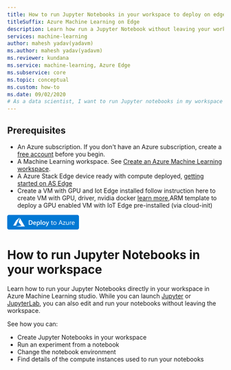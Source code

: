 ```yaml
---
title: How to run Jupyter Notebooks in your workspace to deploy on edge
titleSuffix: Azure Machine Learning on Edge
description: Learn how run a Jupyter Notebook without leaving your workspace in Azure Machine Learning studio.
services: machine-learning
author: mahesh yadav(yadavm)
ms.author: mahesh yadav(yadavm)
ms.reviewer: kundana
ms.service: machine-learning, Azure Edge
ms.subservice: core
ms.topic: conceptual
ms.custom: how-to
ms.date: 09/02/2020
# As a data scientist, I want to run Jupyter notebooks in my workspace in Azure Machine Learning studio and deploy to my AS edge device with accleration
---
```




## Prerequisites

* An Azure subscription. If you don't have an Azure subscription, create a [free account](https://aka.ms/AMLFree) before you begin.
* A Machine Learning workspace. See [Create an Azure Machine Learning workspace](https://docs.microsoft.com/en-us/azure/machine-learning/how-to-manage-workspace).
* A Azure Stack Edge device ready with compute deployed,  [getting started on AS Edge ](https://databoxupdatepackages.blob.core.windows.net/documentation/Microsoft-Azure-Stack-Edge-GPU-IoT-K8-20200615.pdf)
* Create a VM with GPU and Iot Edge installed follow instruction here to create VM with GPU, driver, nvidia docker [learn more](https://github.com/MSKeith/iotedge-vm-deploy),ARM template to deploy a GPU enabled VM with IoT Edge pre-installed (via cloud-init)

<a href="https://portal.azure.com/#create/Microsoft.Template/uri/https%3A%2F%2Fraw.githubusercontent.com%2FMSKeith%2Fiotedge-vm-deploy%2Fmaster%2FedgeDeploy.json" target="_blank">
    <img src="https://raw.githubusercontent.com/Azure/azure-quickstart-templates/master/1-CONTRIBUTION-GUIDE/images/deploytoazure.png" />
</a>

# How to run Jupyter Notebooks in your workspace


Learn how to run your Jupyter Notebooks directly in your workspace in Azure Machine Learning studio. While you can launch [Jupyter](https://jupyter.org/) or [JupyterLab](https://jupyterlab.readthedocs.io), you can also edit and run your notebooks without leaving the workspace.

See how you can:

* Create Jupyter Notebooks in your workspace
* Run an experiment from a notebook
* Change the notebook environment
* Find details of the compute instances used to run your notebooks
